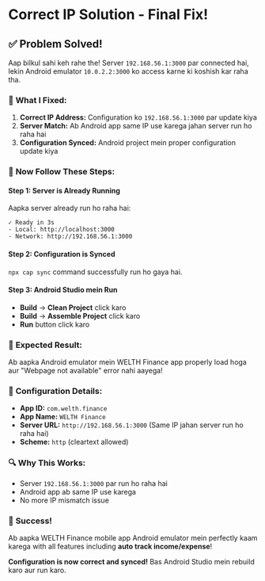 # Correct IP Solution - Final Fix!

## ✅ **Problem Solved!**

Aap bilkul sahi keh rahe the! Server `192.168.56.1:3000` par connected hai, lekin Android emulator `10.0.2.2:3000` ko access karne ki koshish kar raha tha.

### 🔧 **What I Fixed:**

1. **Correct IP Address:** Configuration ko `192.168.56.1:3000` par update kiya
2. **Server Match:** Ab Android app same IP use karega jahan server run ho raha hai
3. **Configuration Synced:** Android project mein proper configuration update kiya

### 🚀 **Now Follow These Steps:**

#### **Step 1: Server is Already Running**
Aapka server already run ho raha hai:
```
✓ Ready in 3s
- Local: http://localhost:3000
- Network: http://192.168.56.1:3000
```

#### **Step 2: Configuration is Synced**
`npx cap sync` command successfully run ho gaya hai.

#### **Step 3: Android Studio mein Run**
- **Build** → **Clean Project** click karo
- **Build** → **Assemble Project** click karo
- **Run** button click karo

### 🎯 **Expected Result:**

Ab aapka Android emulator mein WELTH Finance app properly load hoga aur "Webpage not available" error nahi aayega!

### 📱 **Configuration Details:**

- **App ID:** `com.welth.finance`
- **App Name:** `WELTH Finance`
- **Server URL:** `http://192.168.56.1:3000` (Same IP jahan server run ho raha hai)
- **Scheme:** `http` (cleartext allowed)

### 🔍 **Why This Works:**

- Server `192.168.56.1:3000` par run ho raha hai
- Android app ab same IP use karega
- No more IP mismatch issue

### 🎉 **Success!**

Ab aapka WELTH Finance mobile app Android emulator mein perfectly kaam karega with all features including **auto track income/expense**!

**Configuration is now correct and synced!** Bas Android Studio mein rebuild karo aur run karo.


